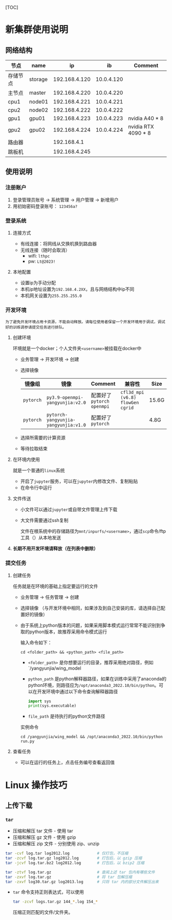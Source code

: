 
[TOC]

# 新集群使用说明

## 网络结构

|节点|name|ip|ib|Comment
|-|-|-|-|-|
|存储节点   |storage    |192.168.4.120|10.0.4.120
|主节点     |master     |192.168.4.220|10.0.4.220
|cpu1      |node01      | 192.168.4.221|10.0.4.221
|cpu2      |node02      | 192.168.4.222|10.0.4.222
|gpu1      |gpu01      | 192.168.4.223|10.0.4.223| nvidia A40 * 8
|gpu2      |gpu02      | 192.168.4.224|10.0.4.224| nvidia RTX 4090 * 8
|路由器     ||192.168.4.1|
|跳板机     ||192.168.4.245|

## 使用说明

### 注册账户

1. 登录管理员账号 -> 系统管理 -> 用户管理 -> 新增用户
2. 用初始密码登录账号： `123456a?`

### 登录系统

1. 连接方式
    - 有线连接：将网线从交换机换到路由器
    - 无线连接（随时会取消）
        - wifi: `lthpc`
        - pw:   `Lt@2023!`

2. 本地配置
    - 设置ip为手动分配
    - 本机ip地址设置为`192.168.4.2XX`，且与网络结构中ip不同
    - 本机网关设置为`255.255.255.0`

### 开发环境

    为了避免开发环境占用卡资源，不能自动释放。请每位使用者保留一个开发环境用于调试，调试好的训练调参请提交任务进行排队。


1. 创建环境

    环境就是一个docker；个人文件夹`<username>`被挂载在docker中
    - 业务管理 -> 开发环境 -> 创建
    - 选择镜像

        |镜像组|镜像|Comment|兼容性|Size|
        |-|-|-|-|-|
        |`pytorch`|`py3.9-openmpi-yangyunjia:v2.0`|配置好了`pytorch` `openmpi` | `cfl3d_mpi (v6.8)` `flowGen` `cgrid`|15.6G|
        |`pytorch`|`pytorch-yangyunjia-yangyunjia:v1.0`|配置好了`pytorch`||4.8G

    - 选择所需要的计算资源
    - 等待拉取结束

2. 在环境内使用

    就是一个普通的`linux`系统
    
    - 开启了`jupyter`服务，可以在`jupyter`内修改文件、复制粘贴
    - 在命令行中运行

3. 文件传送

    - 小文件可以通过`jupyter`或自带文件管理上传下载
    - 大文件需要通过ssh复制

        文件在根系统中的存储路径为`mnt/inpurfs/<username>`，通过`scp`命令/ftp工具（）从本地发送

4. **长期不用开发环境请释放（在列表中删除）**

### 提交任务

1. 创建任务

    任务就是在环境的基础上指定要运行的文件

    - 业务管理 -> 任务管理 -> 创建
    - 选择镜像 （与开发环境中相同，如果涉及到自己安装的库，请选择自己配置好的镜像）
    - 由于系统上python版本的问题，如果采用脚本模式运行常常不能识别到争取的python版本，故推荐采用命令模式运行
    
        输入命令如下：

        ``` 
        cd <folder_path> && <python_path> <file_path>
        ```
        - `<folder_path>` 是你想要运行的目录，推荐采用绝对路径，例如`/yangyunjia/wing_model
        - `python_path` 是python解释器路径，如果在训练中采用了anaconda的python环境，则路径应为`/opt/anaconda3_2022.10/bin/python`。可以在开发环境中通过以下命令查询解释器路径

            ```python
            import sys
            print(sys.executable)
            ```
        - `file_path` 是待执行的python文件路径

        实例命令

        ```
        cd /yangyunjia/wing_model && /opt/anaconda3_2022.10/bin/python run.py
        ```

2. 查看任务

    - 可以在运行的任务上，点击任务编号查看返回值

# Linux 操作技巧

## 上传下载

### `tar`

- 压缩和解压 tar 文件 - 使用 tar
- 压缩和解压 gz 文件 - 使用 gzip
- 压缩和解压 zip 文件 - 分别使用 zip、unzip

```sh
tar -cvf log.tar log2012.log            # 仅打包，不压缩
tar -zcvf log.tar.gz log2012.log        # 打包后，以 gzip 压缩
tar -jcvf log.tar.bz2 log2012.log       # 打包后，以 bzip2 压缩

tar -ztvf log.tar.gz                    # 查阅上述 tar 包内有哪些文件
tar -zxvf log.tar.gz                    # 将 tar 包解压缩
tar -zxvf log30.tar.gz log2013.log      # 只将 tar 内的部分文件解压出来
```

- `tar` 命令支持正则表达式，可以使用

    ```sh
    tar -zcvf logs.tar.gz 144_*.log 154_*
    ```

    压缩正则匹配的文件/文件夹。